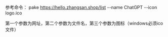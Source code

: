 参考命令：
pake  https://hello.zhangsan.shop/list  --name  ChatGPT  --icon  logo.ico  

第一个参数为网址，第二个参数为文件名，第三个参数为图标（windows必须ico文件）
